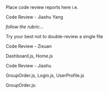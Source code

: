 Place code review reports here i.e.

Code Review - Jiashu Yang

*follow the rubric...*

Try your best not to double-review a single file

Code Review - Zixuan

Dashboard.js, Home.js

Code Review - Jiashu

GroupOrder.js, Login.js, UserProfile.js

GroupOrder.js: 
